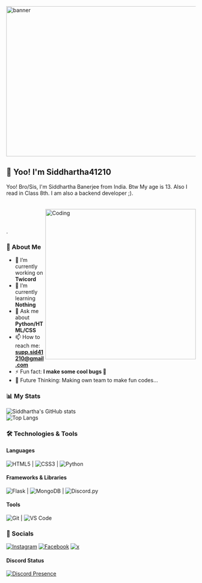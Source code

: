 <img align="center" alt="banner" width="900" height="400" src="https://cdnb.artstation.com/p/assets/images/images/037/650/865/original/aaron-j-charlie-background-gif.gif?1620933075">

<br>

## 👋 Yoo! I'm Siddhartha41210

Yoo! Bro/Sis, I'm Siddhartha Banerjee from India. Btw My age is 13. Also I read in Class 8th. I am also a backend developer ;).
<br>
<br>
<br>
<img align="right" alt="Coding" width="400" src="https://user-images.githubusercontent.com/74038190/212749171-b84692a8-2b04-4e3b-93ca-ac14705da224.gif">
<br>
<br>
<br>
.<br>
### 🚀 About Me

- 🔭 I’m currently working on **Twicord**
- 🌱 I’m currently learning **Nothing**
- 💬 Ask me about **Python/HTML/CSS**
- 📫 How to reach me: **supp.sid41210@gmail.com**
- ⚡ Fun fact: **I make some cool bugs 🐞**
- 🤔 Future Thinking: Making own team to make fun codes...


### 📊 My Stats

![Siddhartha's GitHub stats](https://github-readme-stats.vercel.app/api?username=Siddhartha41210-git&show_icons=true&title_color=FFFFFF&text_color=FFFFFF&icon_color=FFFFFF&bg_color=0d0d0d,004d7a,008793&hide_border=true&theme=dark)
<br>
![Top Langs](https://github-readme-stats.vercel.app/api/top-langs/?username=Siddhartha41210-git&layout=compact&title_color=FFFFFF&text_color=FFFFFF&icon_color=FFFFFF&bg_color=0d0d0d,004d7a,008793&hide_border=true&theme=dark)








### 🛠️ Technologies & Tools

#### Languages
![HTML5](https://img.shields.io/badge/HTML5-E34F26?style=for-the-badge&logo=html5&logoColor=white) | ![CSS3](https://img.shields.io/badge/CSS3-1572B6?style=for-the-badge&logo=css3&logoColor=white) | ![Python](https://img.shields.io/badge/Python-3776AB?style=for-the-badge&logo=python&logoColor=white)
<br>
#### Frameworks & Libraries
![Flask](https://img.shields.io/badge/Flask-000000?style=for-the-badge&logo=flask&logoColor=white) | ![MongoDB](https://img.shields.io/badge/MongoDB-47A248?style=for-the-badge&logo=mongodb&logoColor=white) | ![Discord.py](https://img.shields.io/badge/Discord.py-7289DA?style=for-the-badge&logo=discord&logoColor=white)

#### Tools
![Git](https://img.shields.io/badge/Git-F05032?style=for-the-badge&logo=git&logoColor=white) |  ![VS Code](https://img.shields.io/badge/VS%20Code-007ACC?style=for-the-badge&logo=visual-studio-code&logoColor=white)

</div>

### 🤳 Socials

[![Instagram](https://img.shields.io/badge/Instagram-%23E4405F.svg?style=for-the-badge&logo=instagram&logoColor=white)](https://www.instagram.com/siddhartha41210_/)
[![Facebook](https://img.shields.io/badge/Facebook-%231877F2.svg?style=for-the-badge&logo=facebook&logoColor=white)]()
[![x](https://img.shields.io/badge/x-%23000000.svg?style=for-the-badge)](https://x.com/Sid41210)

#### Discord Status 

[![Discord Presence](https://lanyard.cnrad.dev/api/1259549201990418546)](https://discord.com/users/1259549201990418546)

